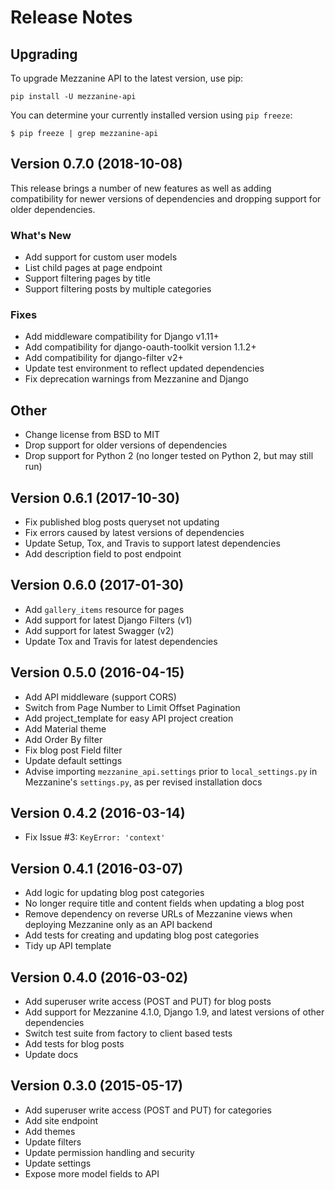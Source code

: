 # Release Notes

## Upgrading

To upgrade Mezzanine API to the latest version, use pip:

    pip install -U mezzanine-api

You can determine your currently installed version using `pip freeze`:

    $ pip freeze | grep mezzanine-api

## Version 0.7.0 (2018-10-08)

This release brings a number of new features as well as adding compatibility for newer versions of dependencies and dropping support for older dependencies.

### What's New

* Add support for custom user models
* List child pages at page endpoint
* Support filtering pages by title
* Support filtering posts by multiple categories

### Fixes

* Add middleware compatibility for Django v1.11+
* Add compatibility for django-oauth-toolkit version 1.1.2+
* Add compatibility for django-filter v2+
* Update test environment to reflect updated dependencies
* Fix deprecation warnings from Mezzanine and Django

## Other

* Change license from BSD to MIT
* Drop support for older versions of dependencies
* Drop support for Python 2 (no longer tested on Python 2, but may still run)

## Version 0.6.1 (2017-10-30)

* Fix published blog posts queryset not updating
* Fix errors caused by latest versions of dependencies
* Update Setup, Tox, and Travis to support latest dependencies
* Add description field to post endpoint

## Version 0.6.0 (2017-01-30)

* Add `gallery_items` resource for pages
* Add support for latest Django Filters (v1)
* Add support for latest Swagger (v2)
* Update Tox and Travis for latest dependencies

## Version 0.5.0 (2016-04-15)

* Add API middleware (support CORS)
* Switch from Page Number to Limit Offset Pagination
* Add project_template for easy API project creation
* Add Material theme
* Add Order By filter
* Fix blog post Field filter
* Update default settings
* Advise importing `mezzanine_api.settings` prior to `local_settings.py` in Mezzanine's `settings.py`, as per revised installation docs

## Version 0.4.2 (2016-03-14)

* Fix Issue #3: `KeyError: 'context'`

## Version 0.4.1 (2016-03-07)

* Add logic for updating blog post categories
* No longer require title and content fields when updating a blog post
* Remove dependency on reverse URLs of Mezzanine views when deploying Mezzanine only as an API backend
* Add tests for creating and updating blog post categories
* Tidy up API template

## Version 0.4.0 (2016-03-02)

* Add superuser write access (POST and PUT) for blog posts
* Add support for Mezzanine 4.1.0, Django 1.9, and latest versions of other dependencies
* Switch test suite from factory to client based tests
* Add tests for blog posts
* Update docs

## Version 0.3.0 (2015-05-17)

* Add superuser write access (POST and PUT) for categories
* Add site endpoint
* Add themes
* Update filters
* Update permission handling and security
* Update settings
* Expose more model fields to API
